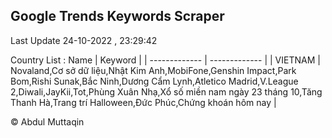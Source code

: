 

## Google Trends Keywords Scraper 
 
Last Update 24-10-2022 , 23:29:42

Country List :
 Name  | Keyword |
| ------------- | ------------- |
| VIETNAM | Novaland,Cơ sở dữ liệu,Nhật Kim Anh,MobiFone,Genshin Impact,Park Bom,Rishi Sunak,Bắc Ninh,Dương Cẩm Lynh,Atletico Madrid,V.League 2,Diwali,JayKii,Tot,Phùng Xuân Nhạ,Xổ số miền nam ngày 23 tháng 10,Tăng Thanh Hà,Trang trí Halloween,Đức Phúc,Chứng khoán hôm nay |



© Abdul Muttaqin 
